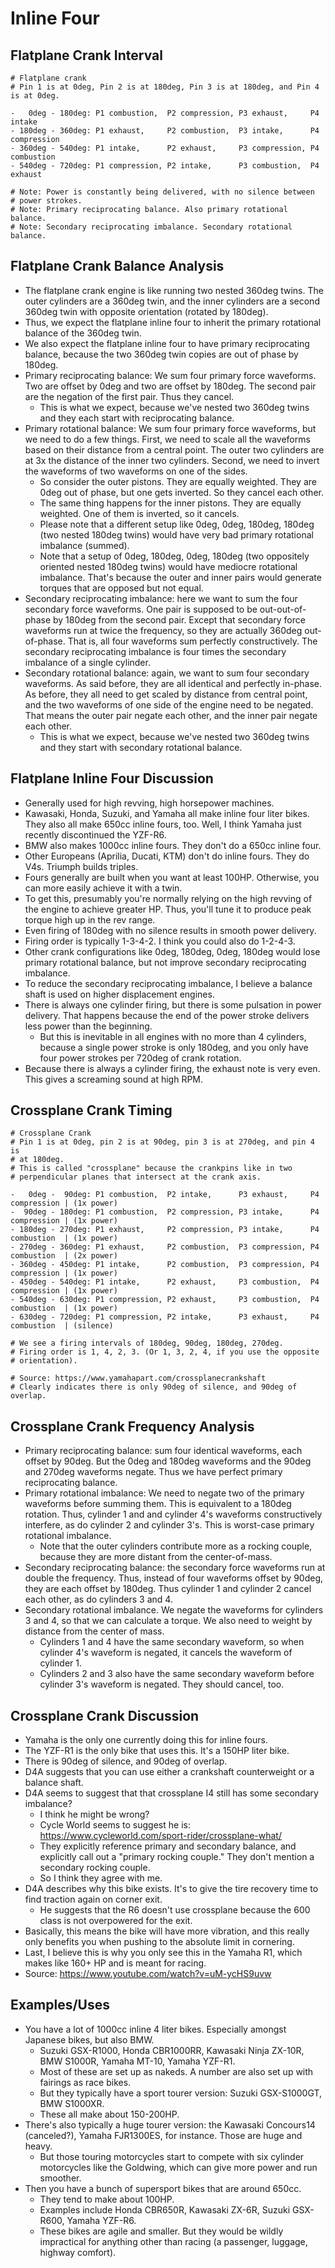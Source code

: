 # Inline Four

## Flatplane Crank Interval

```
# Flatplane crank
# Pin 1 is at 0deg, Pin 2 is at 180deg, Pin 3 is at 180deg, and Pin 4 is at 0deg.

-   0deg - 180deg: P1 combustion,  P2 compression, P3 exhaust,     P4 intake
- 180deg - 360deg: P1 exhaust,     P2 combustion,  P3 intake,      P4 compression
- 360deg - 540deg: P1 intake,      P2 exhaust,     P3 compression, P4 combustion
- 540deg - 720deg: P1 compression, P2 intake,      P3 combustion,  P4 exhaust

# Note: Power is constantly being delivered, with no silence between
# power strokes.
# Note: Primary reciprocating balance. Also primary rotational balance.
# Note: Secondary reciprocating imbalance. Secondary rotational balance.
```

## Flatplane Crank Balance Analysis

- The flatplane crank engine is like running two nested 360deg twins.
  The outer cylinders are a 360deg twin, and the inner cylinders are a
  second 360deg twin with opposite orientation (rotated by 180deg).
- Thus, we expect the flatplane inline four to inherit the primary
  rotational balance of the 360deg twin.
- We also expect the flatplane inline four to have primary reciprocating
  balance, because the two 360deg twin copies are out of phase by
  180deg.
- Primary reciprocating balance: We sum four primary force waveforms.
  Two are offset by 0deg and two are offset by 180deg. The second pair
  are the negation of the first pair. Thus they cancel.
  - This is what we expect, because we've nested two 360deg twins and
    they each start with reciprocating balance.
- Primary rotational balance: We sum four primary force waveforms, but
  we need to do a few things. First, we need to scale all the waveforms
  based on their distance from a central point. The outer two cylinders
  are at 3x the distance of the inner two cylinders. Second, we need to
  invert the waveforms of two waveforms on one of the sides.
  - So consider the outer pistons. They are equally weighted. They are
    0deg out of phase, but one gets inverted. So they cancel each other.
  - The same thing happens for the inner pistons. They are equally
    weighted. One of them is inverted, so it cancels.
  - Please note that a different setup like 0deg, 0deg, 180deg, 180deg
    (two nested 180deg twins) would have very bad primary rotational
    imbalance (summed).
  - Note that a setup of 0deg, 180deg, 0deg, 180deg (two oppositely
    oriented nested 180deg twins) would have mediocre rotational
    imbalance. That's because the outer and inner pairs would generate
    torques that are opposed but not equal.
- Secondary reciprocating imbalance: here we want to sum the four
  secondary force waveforms. One pair is supposed to be out-out-of-phase
  by 180deg from the second pair. Except that secondary force waveforms
  run at twice the frequency, so they are actually 360deg out-of-phase.
  That is, all four waveforms sum perfectly constructively. The
  secondary reciprocating imbalance is four times the secondary
  imbalance of a single cylinder.
- Secondary rotational balance: again, we want to sum four secondary
  waveforms. As said before, they are all identical and perfectly
  in-phase. As before, they all need to get scaled by distance from
  central point, and the two waveforms of one side of the engine need to
  be negated. That means the outer pair negate each other, and the inner
  pair negate each other.
  - This is what we expect, because we've nested two 360deg twins and
    they start with secondary rotational balance.

## Flatplane Inline Four Discussion

- Generally used for high revving, high horsepower machines.
- Kawasaki, Honda, Suzuki, and Yamaha all make inline four liter bikes.
  They also all make 650cc inline fours, too. Well, I think Yamaha
  just recently discontinued the YZF-R6.
- BMW also makes 1000cc inline fours. They don't do a 650cc inline four.
- Other Europeans (Aprilia, Ducati, KTM) don't do inline fours. They do
  V4s. Triumph builds triples.
- Fours generally are built when you want at least 100HP. Otherwise, you
  can more easily achieve it with a twin.
- To get this, presumably you're normally relying on the high revving of
  the engine to achieve greater HP. Thus, you'll tune it to produce peak
  torque high up in the rev range.
- Even firing of 180deg with no silence results in smooth power
  delivery.
- Firing order is typically 1-3-4-2. I think you could also do 1-2-4-3.
- Other crank configurations like 0deg, 180deg, 0deg, 180deg would lose
  primary rotational balance, but not improve secondary reciprocating
  imbalance.
- To reduce the secondary reciprocating imbalance, I believe a balance
  shaft is used on higher displacement engines.
- There is always one cylinder firing, but there is some pulsation in
  power delivery. That happens because the end of the power stroke
  delivers less power than the beginning.
  - But this is inevitable in all engines with no more than 4 cylinders,
    because a single power stroke is only 180deg, and you only have four
    power strokes per 720deg of crank rotation.
- Because there is always a cylinder firing, the exhaust note is very
  even. This gives a screaming sound at high RPM.

## Crossplane Crank Timing

```
# Crossplane Crank
# Pin 1 is at 0deg, pin 2 is at 90deg, pin 3 is at 270deg, and pin 4 is
# at 180deg.
# This is called "crossplane" because the crankpins like in two
# perpendicular planes that intersect at the crank axis.

-   0deg -  90deg: P1 combustion,  P2 intake,      P3 exhaust,     P4 compression | (1x power)
-  90deg - 180deg: P1 combustion,  P2 compression, P3 intake,      P4 compression | (1x power)
- 180deg - 270deg: P1 exhaust,     P2 compression, P3 intake,      P4 combustion  | (1x power)
- 270deg - 360deg: P1 exhaust,     P2 combustion,  P3 compression, P4 combustion  | (2x power)
- 360deg - 450deg: P1 intake,      P2 combustion,  P3 compression, P4 compression | (1x power)
- 450deg - 540deg: P1 intake,      P2 exhaust,     P3 combustion,  P4 compression | (1x power)
- 540deg - 630deg: P1 compression, P2 exhaust,     P3 combustion,  P4 combustion  | (1x power)
- 630deg - 720deg: P1 compression, P2 intake,      P3 exhaust,     P4 combustion  | (silence)

# We see a firing intervals of 180deg, 90deg, 180deg, 270deg.
# Firing order is 1, 4, 2, 3. (Or 1, 3, 2, 4, if you use the opposite
# orientation).

# Source: https://www.yamahapart.com/crossplanecrankshaft
# Clearly indicates there is only 90deg of silence, and 90deg of overlap.
```

## Crossplane Crank Frequency Analysis

- Primary reciprocating balance: sum four identical waveforms, each
  offset by 90deg. But the 0deg and 180deg waveforms and the 90deg and
  270deg waveforms negate. Thus we have perfect primary reciprocating
  balance.
- Primary rotational imbalance: We need to negate two of the primary
  waveforms before summing them. This is equivalent to a 180deg
  rotation. Thus, cylinder 1 and and cylinder 4's waveforms
  constructively interfere, as do cylinder 2 and cylinder 3's. This is
  worst-case primary rotational imbalance.
  - Note that the outer cylinders contribute more as a rocking couple,
    because they are more distant from the center-of-mass.
- Secondary reciprocating balance: the secondary force waveforms run at
  double the frequency. Thus, instead of four waveforms offset by 90deg,
  they are each offset by 180deg. Thus cylinder 1 and cylinder 2 cancel
  each other, as do cylinders 3 and 4.
- Secondary rotational imbalance. We negate the waveforms for cylinders
  3 and 4, so that we can calculate a torque. We also need to weight by
  distance from the center of mass.
  - Cylinders 1 and 4 have the same secondary waveform, so when cylinder
    4's waveform is negated, it cancels the waveform of cylinder 1.
  - Cylinders 2 and 3 also have the same secondary waveform before
    cylinder 3's waveform is negated. They should cancel, too.

## Crossplane Crank Discussion

- Yamaha is the only one currently doing this for inline fours.
- The YZF-R1 is the only bike that uses this. It's a 150HP liter bike.
- There is 90deg of silence, and 90deg of overlap.
- D4A suggests that you can use either a crankshaft counterweight or a
  balance shaft.
- D4A seems to suggest that that crossplane I4 still has some secondary
  imbalance?
  - I think he might be wrong?
  - Cycle World seems to suggest he is:
    https://www.cycleworld.com/sport-rider/crossplane-what/
  - They explicitly reference primary and secondary balance, and
    explicitly call out a "primary rocking couple." They don't mention a
    secondary rocking couple.
  - So I think they agree with me.
- D4A describes why this bike exists. It's to give the tire recovery
  time to find traction again on corner exit.
  - He suggests that the R6 doesn't use crossplane because the 600 class
    is not overpowered for the exit.
- Basically, this means the bike will have more vibration, and this
  really only benefits you when pushing to the absolute limit in
  cornering.
- Last, I believe this is why you only see this in the Yamaha R1,
  which makes like 160+ HP and is meant for racing.
- Source: https://www.youtube.com/watch?v=uM-ycHS9uvw

## Examples/Uses

- You have a lot of 1000cc inline 4 liter bikes. Especially amongst
  Japanese bikes, but also BMW.
  - Suzuki GSX-R1000, Honda CBR1000RR, Kawasaki Ninja ZX-10R, BMW
    S1000R, Yamaha MT-10, Yamaha YZF-R1.
  - Most of these are set up as nakeds. A number are also set up with
    fairings as race bikes.
  - But they typically have a sport tourer version: Suzuki GSX-S1000GT,
    BMW S1000XR.
  - These all make about 150-200HP.
- There's also typically a huge tourer version: the Kawasaki Concours14
  (canceled?), Yamaha FJR1300ES, for instance. Those are huge and heavy.
  - But those touring motorcycles start to compete with six cylinder
    motorcycles like the Goldwing, which can give more power and run
    smoother.
- Then you have a bunch of supersport bikes that are around 650cc.
  - They tend to make about 100HP.
  - Examples include Honda CBR650R, Kawasaki ZX-6R, Suzuki GSX-R600,
    Yamaha YZF-R6.
  - These bikes are agile and smaller. But they would be wildly
    impractical for anything other than racing (a passenger, luggage,
    highway comfort).
